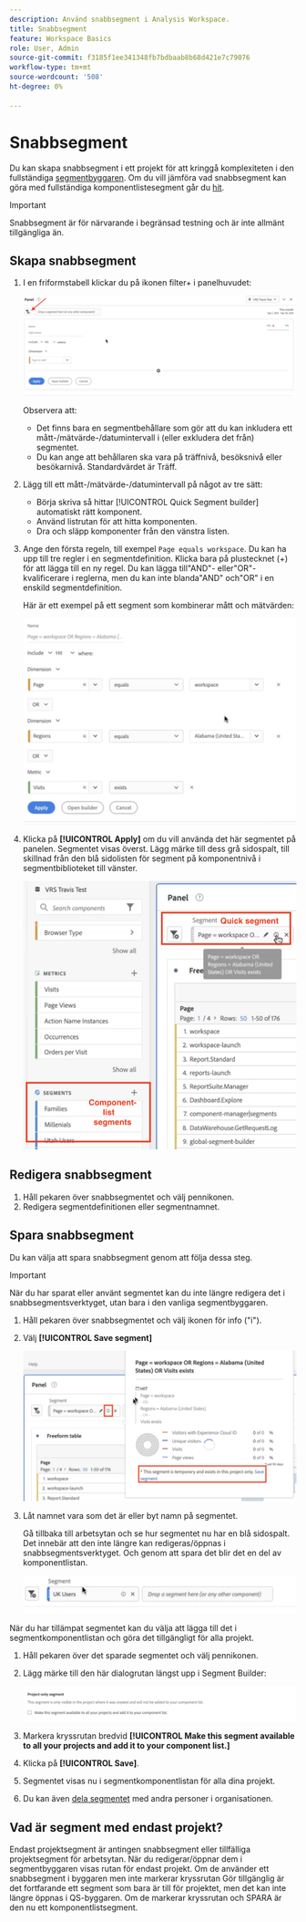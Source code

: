```yaml
---
description: Använd snabbsegment i Analysis Workspace.
title: Snabbsegment
feature: Workspace Basics
role: User, Admin
source-git-commit: f3185f1ee341348fb7bdbaab8b68d421e7c79076
workflow-type: tm+mt
source-wordcount: '508'
ht-degree: 0%

---
```



# Snabbsegment

Du kan skapa snabbsegment i ett projekt för att kringgå komplexiteten i den fullständiga [segmentbyggaren](/help/components/segmentation/segmentation-workflow/seg-build.md). Om du vill jämföra vad snabbsegment kan göra med fullständiga komponentlistesegment går du [hit](/help/analyze/analysis-workspace/components/segments/t-freeform-project-segment.md).

>[!IMPORTANT]
> Snabbsegment är för närvarande i begränsad testning och är inte allmänt tillgängliga än.

## Skapa snabbsegment

1. I en friformstabell klickar du på ikonen filter+ i panelhuvudet:

   ![](assets/quick-seg1.png)

   Observera att:

   - Det finns bara en segmentbehållare som gör att du kan inkludera ett mått-/mätvärde-/datumintervall i (eller exkludera det från) segmentet.
   - Du kan ange att behållaren ska vara på träffnivå, besöksnivå eller besökarnivå. Standardvärdet är Träff.

1. Lägg till ett mått-/mätvärde-/datumintervall på något av tre sätt:

   - Börja skriva så hittar [!UICONTROL Quick Segment builder] automatiskt rätt komponent.
   - Använd listrutan för att hitta komponenten.
   - Dra och släpp komponenter från den vänstra listen.

1. Ange den första regeln, till exempel `Page equals workspace`. Du kan ha upp till tre regler i en segmentdefinition. Klicka bara på plustecknet (+) för att lägga till en ny regel. Du kan lägga till&quot;AND&quot;- eller&quot;OR&quot;-kvalificerare i reglerna, men du kan inte blanda&quot;AND&quot; och&quot;OR&quot; i en enskild segmentdefinition.

   Här är ett exempel på ett segment som kombinerar mått och mätvärden:

   ![](assets/quick-seg2.png)

1. Klicka på **[!UICONTROL Apply]** om du vill använda det här segmentet på panelen.
Segmentet visas överst. Lägg märke till dess grå sidospalt, till skillnad från den blå sidolisten för segment på komponentnivå i segmentbiblioteket till vänster.

   ![](assets/quick-seg3.png)

## Redigera snabbsegment

1. Håll pekaren över snabbsegmentet och välj pennikonen.
1. Redigera segmentdefinitionen eller segmentnamnet.

## Spara snabbsegment

Du kan välja att spara snabbsegment genom att följa dessa steg.

>[!IMPORTANT]
>När du har sparat eller använt segmentet kan du inte längre redigera det i snabbsegmentsverktyget, utan bara i den vanliga segmentbyggaren.

1. Håll pekaren över snabbsegmentet och välj ikonen för info (&quot;i&quot;).
1. Välj **[!UICONTROL Save segment]**

   ![](assets/save-quick-seg.png)

1. Låt namnet vara som det är eller byt namn på segmentet.

   Gå tillbaka till arbetsytan och se hur segmentet nu har en blå sidospalt. Det innebär att den inte längre kan redigeras/öppnas i snabbsegmentsverktyget. Och genom att spara det blir det en del av komponentlistan.

   ![](assets/quick-seg4.png)

När du har tillämpat segmentet kan du välja att lägga till det i segmentkomponentlistan och göra det tillgängligt för alla projekt.

1. Håll pekaren över det sparade segmentet och välj pennikonen.

1. Lägg märke till den här dialogrutan längst upp i Segment Builder:

   ![](assets/project-only.png)

1. Markera kryssrutan bredvid **[!UICONTROL Make this segment available to all your projects and add it to your component list.]**
1. Klicka på **[!UICONTROL Save]**.
1. Segmentet visas nu i segmentkomponentlistan för alla dina projekt.
1. Du kan även [dela segmentet](/help/components/segmentation/segmentation-workflow/t-seg-share.md) med andra personer i organisationen.

## Vad är segment med endast projekt?

Endast projektsegment är antingen snabbsegment eller tillfälliga projektsegment för arbetsytan. När du redigerar/öppnar dem i segmentbyggaren visas rutan för endast projekt. Om de använder ett snabbsegment i byggaren men inte markerar kryssrutan Gör tillgänglig är det fortfarande ett segment som bara är till för projektet, men det kan inte längre öppnas i QS-byggaren. Om de markerar kryssrutan och SPARA är den nu ett komponentlistsegment.
